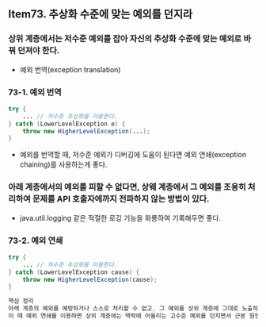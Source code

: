 ## Item73. 추상화 수준에 맞는 예외를 던지라

### 상위 계층에서는 저수준 예외를 잡아 자신의 추상화 수준에 맞는 예외로 바꿔 던져야 한다.
- 예외 번역(exception translation)

### 73-1. 예외 번역
```java
try {
    ... // 저수준 추상화를 이용한다.
} catch (LowerLevelException e) {
    throw new HigherLevelException(...);
}
```
- 예외를 번역할 때, 저수준 예외가 디버깅에 도움이 된다면 예외 연쇄(exception chaining)를 사용하는게 좋다.

### 아래 계층에서의 예외를 피할 수 없다면, 상웨 계층에서 그 예외를 조용히 처리하여 문제를 API 호출자에까지 전파하지 않는 방법이 있다.
- java.util.logging 같은 적절한 로깅 기능을 화룡하여 기록해두면 좋다.

### 73-2. 예외 연쇄
```java
try {
    ... // 저수준 추상화를 이용한다.
} catch (LowerLevelException cause) {
    throw new HigherLevelException(cause);
}
```

```java
핵심 정리
아래 계층의 예외를 예방하거나 스스로 처리할 수 없고, 그 예외를 상위 계층에 그대로 노출하기 곤란하다면 예외 번역을 사용하라.
이 때 예외 연쇄를 이용하면 상위 계층에는 맥락에 어울리는 고수준 예외를 던지면서 근본 원인도 함께 알려주어 오류를 분석하기에 좋다.
```